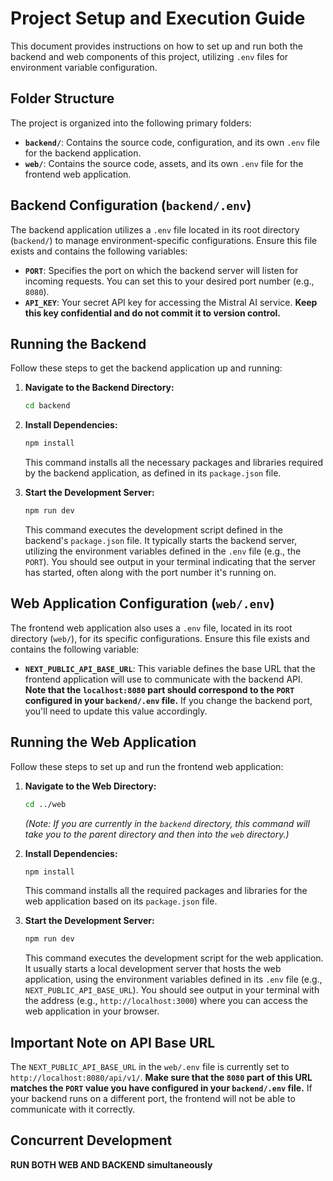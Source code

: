# Project Setup and Execution Guide

This document provides instructions on how to set up and run both the backend and web components of this project, utilizing `.env` files for environment variable configuration.

## Folder Structure

The project is organized into the following primary folders:

- **`backend/`**: Contains the source code, configuration, and its own `.env` file for the backend application.
- **`web/`**: Contains the source code, assets, and its own `.env` file for the frontend web application.

## Backend Configuration (`backend/.env`)

The backend application utilizes a `.env` file located in its root directory (`backend/`) to manage environment-specific configurations. Ensure this file exists and contains the following variables:

- **`PORT`**: Specifies the port on which the backend server will listen for incoming requests. You can set this to your desired port number (e.g., `8080`).
- **`API_KEY`**: Your secret API key for accessing the Mistral AI service. **Keep this key confidential and do not commit it to version control.**

## Running the Backend

Follow these steps to get the backend application up and running:

1.  **Navigate to the Backend Directory:**

    ```bash
    cd backend
    ```

2.  **Install Dependencies:**

    ```bash
    npm install
    ```

    This command installs all the necessary packages and libraries required by the backend application, as defined in its `package.json` file.

3.  **Start the Development Server:**
    ```bash
    npm run dev
    ```
    This command executes the development script defined in the backend's `package.json` file. It typically starts the backend server, utilizing the environment variables defined in the `.env` file (e.g., the `PORT`). You should see output in your terminal indicating that the server has started, often along with the port number it's running on.

## Web Application Configuration (`web/.env`)

The frontend web application also uses a `.env` file, located in its root directory (`web/`), for its specific configurations. Ensure this file exists and contains the following variable:

- **`NEXT_PUBLIC_API_BASE_URL`**: This variable defines the base URL that the frontend application will use to communicate with the backend API. **Note that the `localhost:8080` part should correspond to the `PORT` configured in your `backend/.env` file.** If you change the backend port, you'll need to update this value accordingly.

## Running the Web Application

Follow these steps to set up and run the frontend web application:

1.  **Navigate to the Web Directory:**

    ```bash
    cd ../web
    ```

    _(Note: If you are currently in the `backend` directory, this command will take you to the parent directory and then into the `web` directory.)_

2.  **Install Dependencies:**

    ```bash
    npm install
    ```

    This command installs all the required packages and libraries for the web application based on its `package.json` file.

3.  **Start the Development Server:**
    ```bash
    npm run dev
    ```
    This command executes the development script for the web application. It usually starts a local development server that hosts the web application, using the environment variables defined in its `.env` file (e.g., `NEXT_PUBLIC_API_BASE_URL`). You should see output in your terminal with the address (e.g., `http://localhost:3000`) where you can access the web application in your browser.

## Important Note on API Base URL

The `NEXT_PUBLIC_API_BASE_URL` in the `web/.env` file is currently set to `http://localhost:8080/api/v1/`. **Make sure that the `8080` part of this URL matches the `PORT` value you have configured in your `backend/.env` file.** If your backend runs on a different port, the frontend will not be able to communicate with it correctly.

## Concurrent Development

**RUN BOTH WEB AND BACKEND simultaneously**

